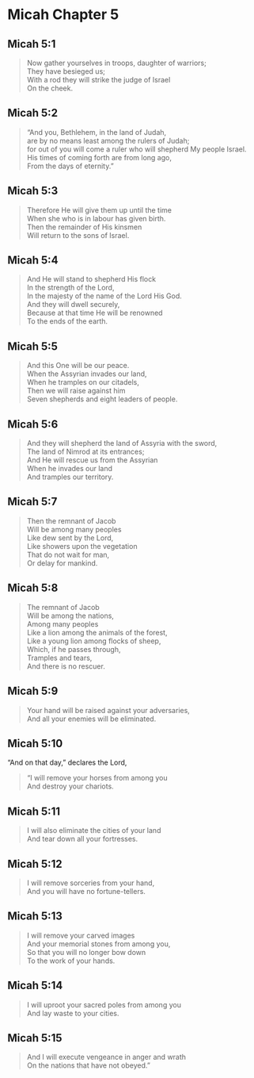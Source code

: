 # Micah Chapter 5

## Micah 5:1

> Now gather yourselves in troops, daughter of warriors;  
> They have besieged us;  
> With a rod they will strike the judge of Israel  
> On the cheek.

## Micah 5:2

> “And you, Bethlehem, in the land of Judah,  
> are by no means least among the rulers of Judah;  
> for out of you will come a ruler who will shepherd My people Israel.  
> His times of coming forth are from long ago,  
> From the days of eternity.”

## Micah 5:3

> Therefore He will give them up until the time  
> When she who is in labour has given birth.  
> Then the remainder of His kinsmen  
> Will return to the sons of Israel.

## Micah 5:4

> And He will stand to shepherd His flock  
> In the strength of the Lord,  
> In the majesty of the name of the Lord His God.  
> And they will dwell securely,  
> Because at that time He will be renowned  
> To the ends of the earth.

## Micah 5:5

> And this One will be our peace.  
> When the Assyrian invades our land,  
> When he tramples on our citadels,  
> Then we will raise against him  
> Seven shepherds and eight leaders of people.

## Micah 5:6

> And they will shepherd the land of Assyria with the sword,  
> The land of Nimrod at its entrances;  
> And He will rescue us from the Assyrian  
> When he invades our land  
> And tramples our territory.

## Micah 5:7

> Then the remnant of Jacob  
> Will be among many peoples  
> Like dew sent by the Lord,  
> Like showers upon the vegetation  
> That do not wait for man,  
> Or delay for mankind.

## Micah 5:8

> The remnant of Jacob  
> Will be among the nations,  
> Among many peoples  
> Like a lion among the animals of the forest,  
> Like a young lion among flocks of sheep,  
> Which, if he passes through,  
> Tramples and tears,  
> And there is no rescuer.

## Micah 5:9

> Your hand will be raised against your adversaries,  
> And all your enemies will be eliminated.

## Micah 5:10

“And on that day,” declares the Lord,

> “I will remove your horses from among you  
> And destroy your chariots.

## Micah 5:11

> I will also eliminate the cities of your land  
> And tear down all your fortresses.

## Micah 5:12

> I will remove sorceries from your hand,  
> And you will have no fortune-tellers.

## Micah 5:13

> I will remove your carved images  
> And your memorial stones from among you,  
> So that you will no longer bow down  
> To the work of your hands.

## Micah 5:14

> I will uproot your sacred poles from among you  
> And lay waste to your cities.

## Micah 5:15

> And I will execute vengeance in anger and wrath  
> On the nations that have not obeyed.”

